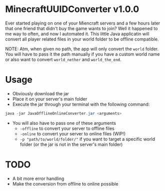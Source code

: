# MinecraftUUIDConverter v1.0.0

Ever started playing on one of your Miencraft servers and a few hours later that one friend that didn't buy the game wants to join?
Well it happened to me way to often, and now I automated it.
This little Java applicatin will convert all player related files in your world folder to be offline compatible.

NOTE: Atm, when given no path, the app will only convert the `world` folder. You will have to pass it the path manually if you have a custom world name or also want to convert `world_nether` and `world_the_end`.

# Usage

- Obviously download the jar
- Place it on your server's main folder
- Execute the jar through your terminal with the following command:
```java
java -jar JavaOfflineOnlineConverter.jar <arguments>
```
- You will also have to pass one of these arguments
  - `-offline` to convert your server to offline files
  - `-online` to convert your server to online files (WIP!)
  - `-p "path/to/world/folder/"` if you want to target a specific world folder (or the jar is not in the server's main folder)

# TODO

- A bit more error handling
- Make the conversion from offline to online possible
